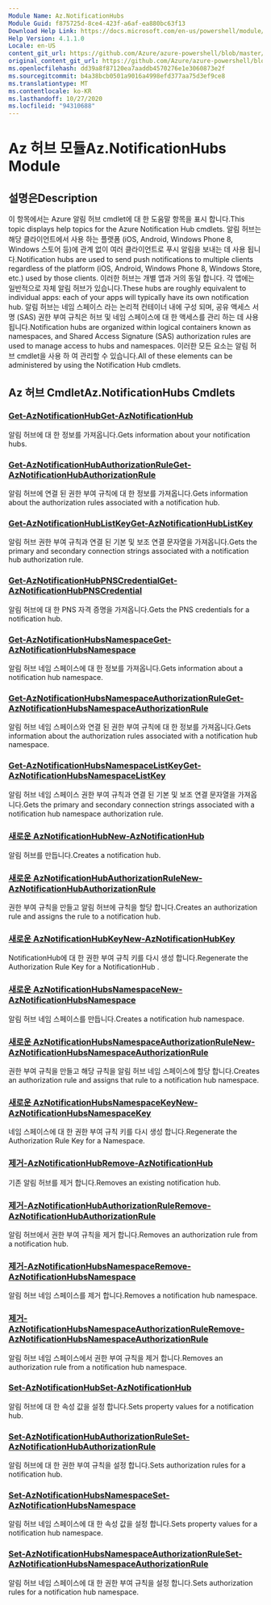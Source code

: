 ```yaml
---
Module Name: Az.NotificationHubs
Module Guid: f875725d-8ce4-423f-a6af-ea880bc63f13
Download Help Link: https://docs.microsoft.com/en-us/powershell/module/az.notificationhubs
Help Version: 4.1.1.0
Locale: en-US
content_git_url: https://github.com/Azure/azure-powershell/blob/master/src/NotificationHubs/NotificationHubs/help/Az.NotificationHubs.md
original_content_git_url: https://github.com/Azure/azure-powershell/blob/master/src/NotificationHubs/NotificationHubs/help/Az.NotificationHubs.md
ms.openlocfilehash: dd39a8f87120ea7aaddb4570276e1e3060873e2f
ms.sourcegitcommit: b4a38bcb0501a9016a4998efd377aa75d3ef9ce8
ms.translationtype: MT
ms.contentlocale: ko-KR
ms.lasthandoff: 10/27/2020
ms.locfileid: "94310688"
---
```

# <span data-ttu-id="17dc1-101">Az 허브 모듈</span><span class="sxs-lookup"><span data-stu-id="17dc1-101">Az.NotificationHubs Module</span></span>
## <span data-ttu-id="17dc1-102">설명은</span><span class="sxs-lookup"><span data-stu-id="17dc1-102">Description</span></span>
<span data-ttu-id="17dc1-103">이 항목에서는 Azure 알림 허브 cmdlet에 대 한 도움말 항목을 표시 합니다.</span><span class="sxs-lookup"><span data-stu-id="17dc1-103">This topic displays help topics for the Azure Notification Hub cmdlets.</span></span> <span data-ttu-id="17dc1-104">알림 허브는 해당 클라이언트에서 사용 하는 플랫폼 (iOS, Android, Windows Phone 8, Windows 스토어 등)에 관계 없이 여러 클라이언트로 푸시 알림을 보내는 데 사용 됩니다.</span><span class="sxs-lookup"><span data-stu-id="17dc1-104">Notification hubs are used to send push notifications to multiple clients regardless of the platform (iOS, Android, Windows Phone 8, Windows Store, etc.) used by those clients.</span></span> <span data-ttu-id="17dc1-105">이러한 허브는 개별 앱과 거의 동일 합니다. 각 앱에는 일반적으로 자체 알림 허브가 있습니다.</span><span class="sxs-lookup"><span data-stu-id="17dc1-105">These hubs are roughly equivalent to individual apps: each of your apps will typically have its own notification hub.</span></span> <span data-ttu-id="17dc1-106">알림 허브는 네임 스페이스 라는 논리적 컨테이너 내에 구성 되며, 공유 액세스 서명 (SAS) 권한 부여 규칙은 허브 및 네임 스페이스에 대 한 액세스를 관리 하는 데 사용 됩니다.</span><span class="sxs-lookup"><span data-stu-id="17dc1-106">Notification hubs are organized within logical containers known as namespaces, and Shared Access Signature (SAS) authorization rules are used to manage access to hubs and namespaces.</span></span> <span data-ttu-id="17dc1-107">이러한 모든 요소는 알림 허브 cmdlet을 사용 하 여 관리할 수 있습니다.</span><span class="sxs-lookup"><span data-stu-id="17dc1-107">All of these elements can be administered by using the Notification Hub cmdlets.</span></span>

## <span data-ttu-id="17dc1-108">Az 허브 Cmdlet</span><span class="sxs-lookup"><span data-stu-id="17dc1-108">Az.NotificationHubs Cmdlets</span></span>
### [<span data-ttu-id="17dc1-109">Get-AzNotificationHub</span><span class="sxs-lookup"><span data-stu-id="17dc1-109">Get-AzNotificationHub</span></span>](Get-AzNotificationHub.md)
<span data-ttu-id="17dc1-110">알림 허브에 대 한 정보를 가져옵니다.</span><span class="sxs-lookup"><span data-stu-id="17dc1-110">Gets information about your notification hubs.</span></span>

### [<span data-ttu-id="17dc1-111">Get-AzNotificationHubAuthorizationRule</span><span class="sxs-lookup"><span data-stu-id="17dc1-111">Get-AzNotificationHubAuthorizationRule</span></span>](Get-AzNotificationHubAuthorizationRule.md)
<span data-ttu-id="17dc1-112">알림 허브에 연결 된 권한 부여 규칙에 대 한 정보를 가져옵니다.</span><span class="sxs-lookup"><span data-stu-id="17dc1-112">Gets information about the authorization rules associated with a notification hub.</span></span>

### [<span data-ttu-id="17dc1-113">Get-AzNotificationHubListKey</span><span class="sxs-lookup"><span data-stu-id="17dc1-113">Get-AzNotificationHubListKey</span></span>](Get-AzNotificationHubListKey.md)
<span data-ttu-id="17dc1-114">알림 허브 권한 부여 규칙과 연결 된 기본 및 보조 연결 문자열을 가져옵니다.</span><span class="sxs-lookup"><span data-stu-id="17dc1-114">Gets the primary and secondary connection strings associated with a notification hub authorization rule.</span></span>

### [<span data-ttu-id="17dc1-115">Get-AzNotificationHubPNSCredential</span><span class="sxs-lookup"><span data-stu-id="17dc1-115">Get-AzNotificationHubPNSCredential</span></span>](Get-AzNotificationHubPNSCredential.md)
<span data-ttu-id="17dc1-116">알림 허브에 대 한 PNS 자격 증명을 가져옵니다.</span><span class="sxs-lookup"><span data-stu-id="17dc1-116">Gets the PNS credentials for a notification hub.</span></span>

### [<span data-ttu-id="17dc1-117">Get-AzNotificationHubsNamespace</span><span class="sxs-lookup"><span data-stu-id="17dc1-117">Get-AzNotificationHubsNamespace</span></span>](Get-AzNotificationHubsNamespace.md)
<span data-ttu-id="17dc1-118">알림 허브 네임 스페이스에 대 한 정보를 가져옵니다.</span><span class="sxs-lookup"><span data-stu-id="17dc1-118">Gets information about a notification hub namespace.</span></span>

### [<span data-ttu-id="17dc1-119">Get-AzNotificationHubsNamespaceAuthorizationRule</span><span class="sxs-lookup"><span data-stu-id="17dc1-119">Get-AzNotificationHubsNamespaceAuthorizationRule</span></span>](Get-AzNotificationHubsNamespaceAuthorizationRule.md)
<span data-ttu-id="17dc1-120">알림 허브 네임 스페이스와 연결 된 권한 부여 규칙에 대 한 정보를 가져옵니다.</span><span class="sxs-lookup"><span data-stu-id="17dc1-120">Gets information about the authorization rules associated with a notification hub namespace.</span></span>

### [<span data-ttu-id="17dc1-121">Get-AzNotificationHubsNamespaceListKey</span><span class="sxs-lookup"><span data-stu-id="17dc1-121">Get-AzNotificationHubsNamespaceListKey</span></span>](Get-AzNotificationHubsNamespaceListKey.md)
<span data-ttu-id="17dc1-122">알림 허브 네임 스페이스 권한 부여 규칙과 연결 된 기본 및 보조 연결 문자열을 가져옵니다.</span><span class="sxs-lookup"><span data-stu-id="17dc1-122">Gets the primary and secondary connection strings associated with a notification hub namespace authorization rule.</span></span>

### [<span data-ttu-id="17dc1-123">새로운 AzNotificationHub</span><span class="sxs-lookup"><span data-stu-id="17dc1-123">New-AzNotificationHub</span></span>](New-AzNotificationHub.md)
<span data-ttu-id="17dc1-124">알림 허브를 만듭니다.</span><span class="sxs-lookup"><span data-stu-id="17dc1-124">Creates a notification hub.</span></span>

### [<span data-ttu-id="17dc1-125">새로운 AzNotificationHubAuthorizationRule</span><span class="sxs-lookup"><span data-stu-id="17dc1-125">New-AzNotificationHubAuthorizationRule</span></span>](New-AzNotificationHubAuthorizationRule.md)
<span data-ttu-id="17dc1-126">권한 부여 규칙을 만들고 알림 허브에 규칙을 할당 합니다.</span><span class="sxs-lookup"><span data-stu-id="17dc1-126">Creates an authorization rule and assigns the rule to a notification hub.</span></span>

### [<span data-ttu-id="17dc1-127">새로운 AzNotificationHubKey</span><span class="sxs-lookup"><span data-stu-id="17dc1-127">New-AzNotificationHubKey</span></span>](New-AzNotificationHubKey.md)
<span data-ttu-id="17dc1-128">NotificationHub에 대 한 권한 부여 규칙 키를 다시 생성 합니다.</span><span class="sxs-lookup"><span data-stu-id="17dc1-128">Regenerate the Authorization Rule Key for a NotificationHub .</span></span>

### [<span data-ttu-id="17dc1-129">새로운 AzNotificationHubsNamespace</span><span class="sxs-lookup"><span data-stu-id="17dc1-129">New-AzNotificationHubsNamespace</span></span>](New-AzNotificationHubsNamespace.md)
<span data-ttu-id="17dc1-130">알림 허브 네임 스페이스를 만듭니다.</span><span class="sxs-lookup"><span data-stu-id="17dc1-130">Creates a notification hub namespace.</span></span>

### [<span data-ttu-id="17dc1-131">새로운 AzNotificationHubsNamespaceAuthorizationRule</span><span class="sxs-lookup"><span data-stu-id="17dc1-131">New-AzNotificationHubsNamespaceAuthorizationRule</span></span>](New-AzNotificationHubsNamespaceAuthorizationRule.md)
<span data-ttu-id="17dc1-132">권한 부여 규칙을 만들고 해당 규칙을 알림 허브 네임 스페이스에 할당 합니다.</span><span class="sxs-lookup"><span data-stu-id="17dc1-132">Creates an authorization rule and assigns that rule to a notification hub namespace.</span></span>

### [<span data-ttu-id="17dc1-133">새로운 AzNotificationHubsNamespaceKey</span><span class="sxs-lookup"><span data-stu-id="17dc1-133">New-AzNotificationHubsNamespaceKey</span></span>](New-AzNotificationHubsNamespaceKey.md)
<span data-ttu-id="17dc1-134">네임 스페이스에 대 한 권한 부여 규칙 키를 다시 생성 합니다.</span><span class="sxs-lookup"><span data-stu-id="17dc1-134">Regenerate the Authorization Rule Key for a Namespace.</span></span>

### [<span data-ttu-id="17dc1-135">제거-AzNotificationHub</span><span class="sxs-lookup"><span data-stu-id="17dc1-135">Remove-AzNotificationHub</span></span>](Remove-AzNotificationHub.md)
<span data-ttu-id="17dc1-136">기존 알림 허브를 제거 합니다.</span><span class="sxs-lookup"><span data-stu-id="17dc1-136">Removes an existing notification hub.</span></span>

### [<span data-ttu-id="17dc1-137">제거-AzNotificationHubAuthorizationRule</span><span class="sxs-lookup"><span data-stu-id="17dc1-137">Remove-AzNotificationHubAuthorizationRule</span></span>](Remove-AzNotificationHubAuthorizationRule.md)
<span data-ttu-id="17dc1-138">알림 허브에서 권한 부여 규칙을 제거 합니다.</span><span class="sxs-lookup"><span data-stu-id="17dc1-138">Removes an authorization rule from a notification hub.</span></span>

### [<span data-ttu-id="17dc1-139">제거-AzNotificationHubsNamespace</span><span class="sxs-lookup"><span data-stu-id="17dc1-139">Remove-AzNotificationHubsNamespace</span></span>](Remove-AzNotificationHubsNamespace.md)
<span data-ttu-id="17dc1-140">알림 허브 네임 스페이스를 제거 합니다.</span><span class="sxs-lookup"><span data-stu-id="17dc1-140">Removes a notification hub namespace.</span></span>

### [<span data-ttu-id="17dc1-141">제거-AzNotificationHubsNamespaceAuthorizationRule</span><span class="sxs-lookup"><span data-stu-id="17dc1-141">Remove-AzNotificationHubsNamespaceAuthorizationRule</span></span>](Remove-AzNotificationHubsNamespaceAuthorizationRule.md)
<span data-ttu-id="17dc1-142">알림 허브 네임 스페이스에서 권한 부여 규칙을 제거 합니다.</span><span class="sxs-lookup"><span data-stu-id="17dc1-142">Removes an authorization rule from a notification hub namespace.</span></span>

### [<span data-ttu-id="17dc1-143">Set-AzNotificationHub</span><span class="sxs-lookup"><span data-stu-id="17dc1-143">Set-AzNotificationHub</span></span>](Set-AzNotificationHub.md)
<span data-ttu-id="17dc1-144">알림 허브에 대 한 속성 값을 설정 합니다.</span><span class="sxs-lookup"><span data-stu-id="17dc1-144">Sets property values for a notification hub.</span></span>

### [<span data-ttu-id="17dc1-145">Set-AzNotificationHubAuthorizationRule</span><span class="sxs-lookup"><span data-stu-id="17dc1-145">Set-AzNotificationHubAuthorizationRule</span></span>](Set-AzNotificationHubAuthorizationRule.md)
<span data-ttu-id="17dc1-146">알림 허브에 대 한 권한 부여 규칙을 설정 합니다.</span><span class="sxs-lookup"><span data-stu-id="17dc1-146">Sets authorization rules for a notification hub.</span></span>

### [<span data-ttu-id="17dc1-147">Set-AzNotificationHubsNamespace</span><span class="sxs-lookup"><span data-stu-id="17dc1-147">Set-AzNotificationHubsNamespace</span></span>](Set-AzNotificationHubsNamespace.md)
<span data-ttu-id="17dc1-148">알림 허브 네임 스페이스에 대 한 속성 값을 설정 합니다.</span><span class="sxs-lookup"><span data-stu-id="17dc1-148">Sets property values for a notification hub namespace.</span></span>

### [<span data-ttu-id="17dc1-149">Set-AzNotificationHubsNamespaceAuthorizationRule</span><span class="sxs-lookup"><span data-stu-id="17dc1-149">Set-AzNotificationHubsNamespaceAuthorizationRule</span></span>](Set-AzNotificationHubsNamespaceAuthorizationRule.md)
<span data-ttu-id="17dc1-150">알림 허브 네임 스페이스에 대 한 권한 부여 규칙을 설정 합니다.</span><span class="sxs-lookup"><span data-stu-id="17dc1-150">Sets authorization rules for a notification hub namespace.</span></span>

